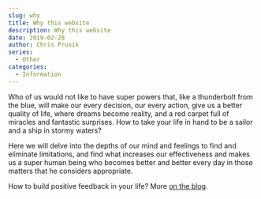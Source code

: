 ```yaml
---
slug: why
title: Why this website
description: Why this website
date: 2019-02-28
author: Chris Prusik
series:
  - Other
categories:
  - Information
---
```


Who of us would not like to have super powers that, like a thunderbolt from the blue, will make our every decision, our every action, give us a better quality of life, where dreams become reality, and a red carpet full of miracles and fantastic surprises. How to take your life in hand to be a sailor and a ship in stormy waters?

Here we will delve into the depths of our mind and feelings to find and eliminate limitations, and find what increases our effectiveness and makes us a super human being who becomes better and better every day in those matters that he considers appropriate.

How to build positive feedback in your life? More [on the blog](/posts/).
